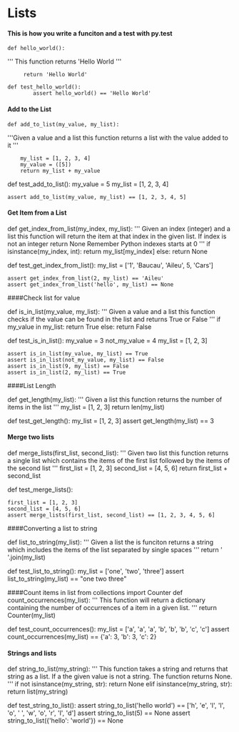 # Lists
#### This is how you write a funciton and a test with py.test


	def hello_world():
   
 ''' This function returns 'Hello World '''

		 return 'Hello World'

	def test_hello_world():
    		assert hello_world() == 'Hello World'


#### Add to the List

	def add_to_list(my_value, my_list):

  '''Given a value and a list this function returns a list with the value added to it '''

		my_list = [1, 2, 3, 4]
		my_value = ([5])
		return my_list + my_value


def test_add_to_list():
    my_value = 5
    my_list = [1, 2, 3, 4]

    assert add_to_list(my_value, my_list) == [1, 2, 3, 4, 5]


#### Get Item from a List

def get_index_from_list(my_index, my_list):
    '''
    Given an index (integer) and a list this function will
    return the item at that index in the given list.
    If index is not an integer return None
    Remember Python indexes starts at 0
    '''
    if isinstance(my_index, int):
        return my_list[my_index]
    else:
        return None
       
def test_get_index_from_list():
    my_list = ['1', 'Baucau', 'Aileu', 5, 'Cars']

    assert get_index_from_list(2, my_list) == 'Aileu'
    assert get_index_from_list('hello', my_list) == None


####Check list for value

def is_in_list(my_value, my_list):
    '''
    Given a value and a list this function checks if the value can be found in the list
    and returns True or False
    '''
    if my_value in my_list:
        return True
    else:
        return False

def test_is_in_list():
    my_value = 3
    not_my_value = 4
    my_list = [1, 2, 3]

    assert is_in_list(my_value, my_list) == True
    assert is_in_list(not_my_value, my_list) == False
    assert is_in_list(9, my_list) == False
    assert is_in_list(2, my_list) == True

####List Length

def get_length(my_list):
    '''
    Given a list this function
    returns the number of items in the list
    '''
    my_list = [1, 2, 3]
    return len(my_list)
   
def test_get_length():
    my_list = [1, 2, 3]
    assert get_length(my_list) == 3


#### Merge two lists

def merge_lists(first_list, second_list):
    '''
    Given two list this function returns a single list which contains the items of the
    first list followed by the items of the second list
    '''
    first_list = [1, 2, 3]
    second_list = [4, 5, 6]
    return first_list + second_list

def test_merge_lists():

    first_list = [1, 2, 3]
    second_list = [4, 5, 6]
    assert merge_lists(first_list, second_list) == [1, 2, 3, 4, 5, 6]


####Converting a list to string

def list_to_string(my_list):
    '''
    Given a list the is funciton returns a string which includes the items of the list
    separated by single spaces
    '''
    return ' '.join(my_list)
    
def test_list_to_string():
    my_list = ['one', 'two', 'three']
    assert list_to_string(my_list) == "one two three"


####Count items in list
from collections import Counter
def count_occurrences(my_list):
    '''
    This function will return a dictionary containing
    the number of occurrences of a item in a given list.
    '''
    return Counter(my_list)

def test_count_occurrences():
    my_list = ['a', 'a', 'a', 'b', 'b', 'b', 'c', 'c']
    assert count_occurrences(my_list) == {'a': 3, 'b': 3, 'c': 2}


#### Strings and lists
def string_to_list(my_string):
    '''
    This function takes a string and returns that string as a list.
    If a the given value is not a string. The function returns None.
    '''
    if not isinstance(my_string, str):
        return None
    elif isinstance(my_string, str):
        return list(my_string)

def test_string_to_list():
    assert string_to_list('hello world') == ['h', 'e', 'l', 'l', 'o', ' ', 'w', 'o', 'r', 'l', 'd']
    assert string_to_list(5) == None
    assert string_to_list({'hello': 'world'}) == None

